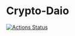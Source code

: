 # Crypto-Daio

[![Actions Status](https://github.com/inuitwallet/crypto-daio/workflows/test_deploy/badge.svg)](https://github.com/inuitwallet/crypto-daio/actions)

